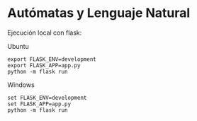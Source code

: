 # Autómatas y Lenguaje Natural

Ejecución local con flask:

Ubuntu
~~~
export FLASK_ENV=development
export FLASK_APP=app.py
python -m flask run
~~~

Windows
~~~
set FLASK_ENV=development
set FLASK_APP=app.py
python -m flask run
~~~
